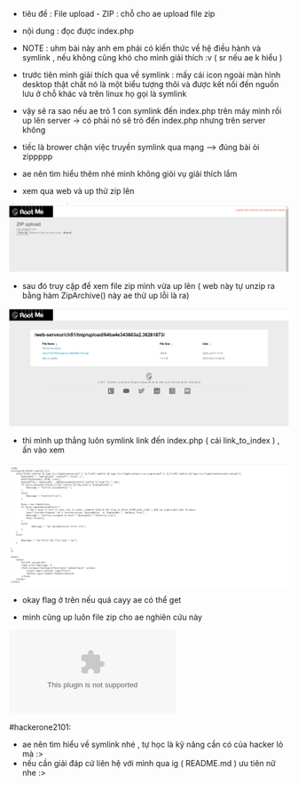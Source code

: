 - tiêu đề : File upload - ZIP : chỗ cho ae upload file zip 
- nội dung : đọc được index.php 

- NOTE : uhm bài này anh em phải có kiến thức về hệ điều hành và symlink , nếu không cũng khó cho mình giải thích :v ( sr nếu ae k hiểu )
- trước tiên mình giải thích qua về symlink : mấy cái icon ngoài màn hình desktop thật chất nó là một biểu tượng thôi và được kết nối đến nguồn lưu ở chỗ khác và trên linux họ gọi là symlink 
- vậy sẽ ra sao nếu ae trỏ 1 con symlink đến index.php trên máy mình rồi up lên server -> có phải nó sẽ trỏ đến index.php nhưng trên server không 
- tiếc là brower chặn việc truyền symlink qua mạng --> đúng bài òi zippppp

- ae nên tìm hiểu thêm nhé mình không giỏi vụ giải thích lắm 

- xem qua web và up thử zip lên 

![Alt text](<../image/18.1.png>)

- sau đó truy cập để xem file zip mình vừa up lên ( web này tự unzip ra bằng hàm ZipArchive() này ae thử up lỗi là ra)

![Alt text](<../image/18.2.png>)

- thì mình up thằng luôn symlink link đến index.php ( cái link_to_index ) , ấn vào xem 

![Alt text](<../image/18.3.png>)

- okay flag ở trên nếu quá cayy ae có thể get 

- mình cũng up luôn file zip cho ae nghiên cứu này

![Alt text](<../image/oka.zip>)

#hackerone2101:
- ae nên tìm hiểu về symlink nhé , tự học là kỹ năng cần có của hacker lỏ mà :> 
- nếu cần giải đáp cứ liên hệ với mình qua ig ( README.md ) ưu tiên nữ nhe :> 
